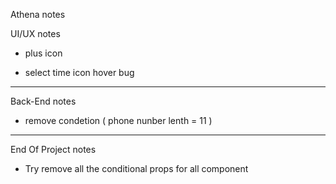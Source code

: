 Athena notes


UI/UX notes

* plus icon

* select time icon hover bug

------------------------------------------------

Back-End notes

* remove condetion ( phone nunber lenth = 11 )

------------------------------------------------

End Of Project notes

* Try remove all the conditional props for all component
